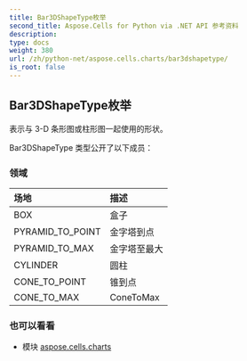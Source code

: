 ```yaml
---
title: Bar3DShapeType枚举
second_title: Aspose.Cells for Python via .NET API 参考资料
description:
type: docs
weight: 380
url: /zh/python-net/aspose.cells.charts/bar3dshapetype/
is_root: false
---
```

## Bar3DShapeType枚举
表示与 3-D 条形图或柱形图一起使用的形状。



Bar3DShapeType 类型公开了以下成员：

### 领域
|场地|描述|
| :- | :- |
| BOX |盒子|
| PYRAMID_TO_POINT |金字塔到点|
| PYRAMID_TO_MAX |金字塔至最大|
| CYLINDER |圆柱|
| CONE_TO_POINT |锥到点|
| CONE_TO_MAX |ConeToMax|



### 也可以看看
* 模块 [aspose.cells.charts](..)
